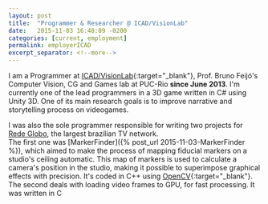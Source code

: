 ```yaml
---
layout: post
title:  "Programmer & Researcher @ ICAD/VisionLab"
date:   2015-11-03 16:48:09 -0200
categories: [current, employment]
permalink: employerICAD
excerpt_separator: <!--more-->
---
```


I am a Programmer at [ICAD/VisionLab](http://www.icad.puc-rio.br){:target="_blank"}, Prof. Bruno Feijó's Computer Vision, CG and Games lab at PUC-Rio <b>since June 2013</b>. I'm currently one of the lead programmers in a 3D game written in <span class="skill">C#</span> using <span class="skill">Unity 3D</span>. One of its main research goals is to improve narrative and storytelling process on videogames.

I was also the sole programmer responsible for writing two projects for <a target="_blank" href="http://redeglobo.globo.com/">Rede Globo</a>, the largest brazilian TV network.  
The first one was [MarkerFinder]({% post_url 2015-11-03-MarkerFinder %}), which aimed to make the process of mapping fiducial markers on a studio's ceiling automatic. This map of markers is used to calculate a camera's position in the studio, making it possible to superimpose graphical effects with precision. It's coded in <span class="skill">C++</span> using [OpenCV](http://opencv.org/){:target="_blank"}.  
The second deals with loading video frames to GPU, for fast processing. It was written in <span class="skill">C<!--more-->
